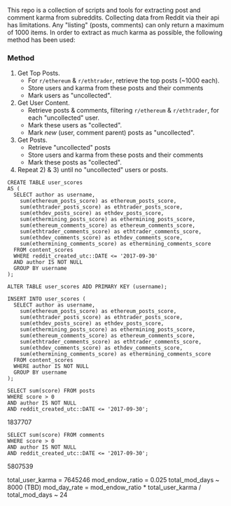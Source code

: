 This repo is a collection of scripts and tools for extracting post and comment karma from subreddits. Collecting data from Reddit via their api has limitations. Any "listing" (posts, comments) can only return a  maximum of 1000 items. In order to extract as much karma as possible, the following method has been used:

### Method

1. Get Top Posts.
   * For `r/ethereum` & `r/ethtrader`, retrieve the top posts (~1000 each).
   * Store users and karma from these posts and their comments
   * Mark users as "uncollected".
2. Get User Content.
   * Retrieve posts & comments, filtering `r/ethereum` & `r/ethtrader`, for each "uncollected" user.
   * Mark these users as "collected".
   * Mark *new* (user, comment parent) posts as "uncollected".
3. Get Posts.
   * Retrieve "uncollected" posts
   * Store users and karma from these posts and their comments
   * Mark these posts as "collected".
4. Repeat 2) & 3) until no "uncollected" users or posts.

```
CREATE TABLE user_scores
AS (
  SELECT author as username,
    sum(ethereum_posts_score) as ethereum_posts_score,
    sum(ethtrader_posts_score) as ethtrader_posts_score,
    sum(ethdev_posts_score) as ethdev_posts_score,
    sum(ethermining_posts_score) as ethermining_posts_score,
    sum(ethereum_comments_score) as ethereum_comments_score,
    sum(ethtrader_comments_score) as ethtrader_comments_score,
    sum(ethdev_comments_score) as ethdev_comments_score,
    sum(ethermining_comments_score) as ethermining_comments_score
  FROM content_scores
  WHERE reddit_created_utc::DATE <= '2017-09-30'
  AND author IS NOT NULL
  GROUP BY username
);

ALTER TABLE user_scores ADD PRIMARY KEY (username);
```

```
INSERT INTO user_scores (
  SELECT author as username,
    sum(ethereum_posts_score) as ethereum_posts_score,
    sum(ethtrader_posts_score) as ethtrader_posts_score,
    sum(ethdev_posts_score) as ethdev_posts_score,
    sum(ethermining_posts_score) as ethermining_posts_score,
    sum(ethereum_comments_score) as ethereum_comments_score,
    sum(ethtrader_comments_score) as ethtrader_comments_score,
    sum(ethdev_comments_score) as ethdev_comments_score,
    sum(ethermining_comments_score) as ethermining_comments_score
  FROM content_scores
  WHERE author IS NOT NULL
  GROUP BY username
);
```

```
SELECT sum(score) FROM posts
WHERE score > 0
AND author IS NOT NULL
AND reddit_created_utc::DATE <= '2017-09-30';
```
1837707

```
SELECT sum(score) FROM comments
WHERE score > 0
AND author IS NOT NULL
AND reddit_created_utc::DATE <= '2017-09-30';
```
5807539

total_user_karma = 7645246
mod_endow_ratio = 0.025
total_mod_days ~ 8000 (TBD)
mod_day_rate = mod_endow_ratio * total_user_karma / total_mod_days ~ 24
